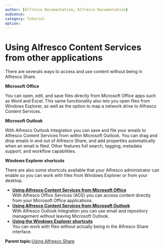 ```yaml
---
author: [Alfresco Documentation, Alfresco Documentation]
audience: 
category: Tutorial
option: 
---
```


# Using Alfresco Content Services from other applications

There are severals ways to access and use content without being in Alfresco Share.

**Microsoft Office**

You can open, edit, and save files directly from Microsoft Office apps such as Word and Excel. This same functionality also lets you open files from Windows Explorer, as well as the option to map a network drive to Alfresco Content Services.

**Microsoft Outlook**

With Alfresco Outlook Integration you can save and file your emails to Alfresco Content Services from within Microsoft Outlook. You can drag and drop emails in and out of Alfresco Share, and add properties automatically when an email is filed. Other features full search, tagging, metadata support, and workflow capabilities.

**Windows Explorer shortcuts**

There are also some shortcuts available that your Alfresco administrator can enable so you can work with files from Windows Explorer or from your desktop.

-   **[Using Alfresco Content Services from Microsoft Office](../concepts/aos-user.md)**  
With Alfresco Office Services \(AOS\) you can access content directly from your Microsoft Office applications.
-   **[Using Alfresco Content Services from Microsoft Outlook](../concepts/Outlook-intro.md)**  
With Alfresco Outlook Integration you can use email and repository management without leaving Microsoft Outlook.
-   **[Using the Windows Explorer shortcuts](../concepts/cifs-outside-interface-intro.md)**  
 You can work with files without actually being in the Alfresco Share interface.

**Parent topic:**[Using Alfresco Share](../concepts/master-using-intro.md)

